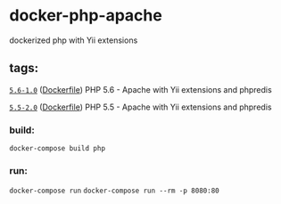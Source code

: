 # docker-php-apache
dockerized php with Yii extensions

## tags:
[`5.6-1.0`](https://github.com/floatschedule/docker-php-apache/tree/5.6-1.0) ([Dockerfile](https://github.com/floatschedule/docker-php-apache/blob/5.6-1.0/Dockerfile)) PHP 5.6 - Apache with Yii extensions and phpredis

[`5.5-2.0`](https://github.com/floatschedule/docker-php-apache/tree/5.5-2.0) ([Dockerfile](https://github.com/floatschedule/docker-php-apache/blob/5.5-2.0/Dockerfile)) PHP 5.5 - Apache with Yii extensions and phpredis


### build:
`docker-compose build php`

### run:
`docker-compose run`
`docker-compose run --rm -p 8080:80`